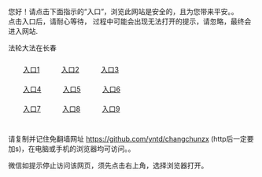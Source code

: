 您好！请点击下面指示的“入口”，浏览此网站是安全的，且为您带来平安。。 <br/>
点击入口后，请耐心等待， 过程中可能会出现无法打开的提示，请忽略，最终会进入网站. </br>

法轮大法在长春<br/>
<div style="padding:10px"><a style="margin:20px" target="_blank" href="https://d37glmpsjkb88k.cloudfront.net/2Qpsp?wvxlc" id="ccLink1" rel="nofollow">入口1</a> <a target="_blank" style="margin:20px" href="https://d2hxrafh4jhmfw.cloudfront.net/2Qpsp?vsqjmqb" id="ccLink2" rel="nofollow">入口2</a> <a style="margin:20px" target="_blank" href="https://d1lyigvr1wgwzb.cloudfront.net/2Qpsp?nmebrmh" id="ccLink3" rel="nofollow">入口3</a></div>

<div style="padding:10px" ><a style="margin:20px" target="_blank" href="https://d37glmpsjkb88k.cloudfront.net/2Qpsp?wvxlc" id="ccLink4" rel="nofollow">入口4</a> <a style="margin:20px" href="https://d2hxrafh4jhmfw.cloudfront.net/2Qpsp?vsqjmqb" target="_blank" id="ccLink5" rel="nofollow">入口5</a> <a style="margin:20px" href="https://d1lyigvr1wgwzb.cloudfront.net/2Qpsp?nmebrmh" target="_blank" id="ccLink6" rel="nofollow">入口6</a></div>

<div style="padding:10px"><a style="margin:20px" target="_blank" href="https://d37glmpsjkb88k.cloudfront.net/2Qpsp?wvxlc" id="ccLink7" rel="nofollow">入口7</a> <a style="margin:20px" href="https://d2hxrafh4jhmfw.cloudfront.net/2Qpsp?vsqjmqb" target="_blank" id="ccLink8" rel="nofollow">入口8</a> <a style="margin:20px" target="_blank" href="https://d1lyigvr1wgwzb.cloudfront.net/2Qpsp?nmebrmh" id="ccLink9" rel="nofollow">入口9</a></div>

<br/>



请复制并记住免翻墙网址 https://github.com/yntd/changchunzx (http后一定要加s)，在电脑或手机的浏览器均可访问。。<br/>

微信如提示停止访问该网页，须先点击右上角，选择浏览器打开。
